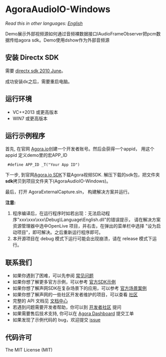  # AgoraAudioIO-Windows

*Read this in other languages: [English](README.md)*

Demo展示外部视频源如何通过音频裸数据接口IAudioFrameObserver把pcm数据传给agora sdk。Demo使用dshow作为外部音频源

## 安装 Directx SDK
需要 [directx sdk 2010 June](https://www.microsoft.com/en-us/download/confirmation.aspx?id=6812)。

成功安装dx之后，需要重启电脑。

## 运行环境
* VC++2013 或更高版本
* WIN7 或更高版本


## 运行示例程序
首先, 在官网 [Agora.io](https://dashboard.agora.io/signin/)创建一个开发者账号。然后会获得一个appid， 用这个appid 定义demo里的宏APP_ID

```
 #define APP_ID _T("Your App ID")
```

下一步, 到官网[Agora.io SDK](https://docs.agora.io/en/Agora%20Platform/downloads)下载Agora视频SDK. 解压下载的sdk包，把文件夹**sdk**拷贝到项目文件夹下(AgoraAudioIO-Windows)。

最后，打开 AgoraExternalCapture.sln， 构建解决方案并运行。

**注意:**

  1. 程序编译后，在运行程序时如若出现：无法启动程序"xxx\xxx\xxx\Debug\Language\English.dll"的错误提示，
      请在解决方案资源管理器中选中OpenLive 项目，并右击，在弹出的菜单栏中选择 "设为启动项目"，即可解决。之后重新运行程序即可。
  2. 本开源项目在 debug 模式下运行可能会出现崩溃，请在 release 模式下运行。

## 联系我们

- 如果你遇到了困难，可以先参阅 [常见问题](https://docs.agora.io/cn/faq)
- 如果你想了解更多官方示例，可以参考 [官方SDK示例](https://github.com/AgoraIO)
- 如果你想了解声网SDK在复杂场景下的应用，可以参考 [官方场景案例](https://github.com/AgoraIO-usecase)
- 如果你想了解声网的一些社区开发者维护的项目，可以查看 [社区](https://github.com/AgoraIO-Community)
- 完整的 API 文档见 [文档中心](https://docs.agora.io/cn/)
- 若遇到问题需要开发者帮助，你可以到 [开发者社区](https://rtcdeveloper.com/) 提问
- 如果需要售后技术支持, 你可以在 [Agora Dashboard](https://dashboard.agora.io) 提交工单
- 如果发现了示例代码的 bug，欢迎提交 [issue](https://github.com/AgoraIO/Advanced-Audio/issues)

## 代码许可

The MIT License (MIT)
